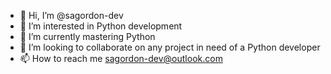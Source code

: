 - 👋 Hi, I’m @sagordon-dev
- 👀 I’m interested in Python development
- 🌱 I’m currently mastering Python
- 💞️ I’m looking to collaborate on any project in need of a Python developer
- 📫 How to reach me sagordon-dev@outlook.com

<!---
sagordon-dev/sagordon-dev is a ✨ special ✨ repository because its `README.md` (this file) appears on your GitHub profile.
You can click the Preview link to take a look at your changes.
--->
